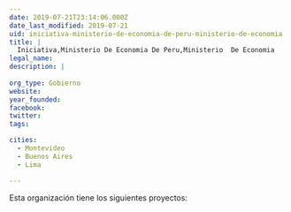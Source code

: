 ```yaml
---
date: 2019-07-21T23:14:06.000Z
date_last_modified: 2019-07-21
uid: iniciativa-ministerio-de-economia-de-peru-ministerio-de-economia
title: |
  Iniciativa,Ministerio De Economia De Peru,Ministerio  De Economia
legal_name: 
description: |
  
org_type: Gobierno
website: 
year_founded: 
facebook: 
twitter: 
tags:

cities: 
  - Montevideo
  - Buenos Aires
  - Lima

---
```


Esta organización tiene los siguientes proyectos:


